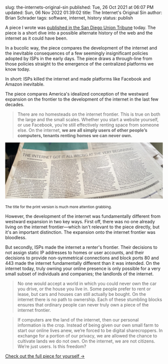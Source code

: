 slug: the-internets-original-sin
published: Tue, 26 Oct 2021 at 06:07 PM
updated: Sun, 06 Nov 2022 01:39:02 
title: The Internet's Original Sin
author: Brian Schrader
tags: software, internet, history
status: publish

A piece I wrote was [published in the San Diego Union Tribune][1] today. The piece is a short dive into a possible alternate history of the web and the internet as it could have been.

In a bucolic way, the piece compares the development of the internet and the inevitable consequences of a few seemingly insignificant policies adopted by ISPs in the early days. The piece draws a through-line from those policies straight to the emergence of the centralized platforms we know today.

In short: ISPs killed the internet and made platforms like Facebook and Amazon inevitable.

The piece compares America's idealized conception of the westward expansion on the frontier to the development of the internet in the last few decades.

> There are no homesteads on the internet frontier. This is true on both the large and the small scales. Whether you start a website yourself, or use Facebook, you’re still effectively renting space from someone else. On the internet, **we are all simply users of other people’s computers, tenants renting homes we can never own.**

<img
    src="/images/blog/ut-paper-tech-article.jpg"
    alt=""
    class="image-center"
/>
<div class="text-center"><small><caption>
The title for the print version is much more attention grabbing.
</caption></small></div>

However, the development of the internet was fundamentally different from westward expansion in two key ways. First off, there was no one already living on the internet frontier&mdash;which isn't relevant to the piece directly, but it's an important distinction. The expansion onto the internet frontier was bloodless.

But secondly, ISPs made the internet a renter's frontier. Their decisions to not assign static IP addresses to homes or user accounts, and their decisions to provide non-symmetrical connections and block ports 80 and 443 made the internet fundamentally different than it was intended. On the internet today, truly owning your online presence is only possible for a very small subset of individuals and companies; the landlords of the internet.

> No one would accept a world in which you could never own the car you drive, or the house you live in. Some people prefer to rent or lease, but cars and houses can still actually be bought. On the internet there is no path to ownership. Each of these stumbling blocks ensures that ordinary people can never truly own a piece of the internet frontier.

> If computers are the land of the internet, then our personal information is the crop. Instead of being given our own small farm to start our online lives anew, we’re forced to be digital sharecroppers. In exchange for a portion of our privacy, we are allowed the chance to cultivate lands we do not own. On the internet, we are not citizens. We’re just users. Is this freedom?

[Check out the full piece for yourself &#8594;](1)


[1]: https://www.sandiegouniontribune.com/opinion/commentary/story/2021-10-25/internet-website-domain-privacy-big-data
